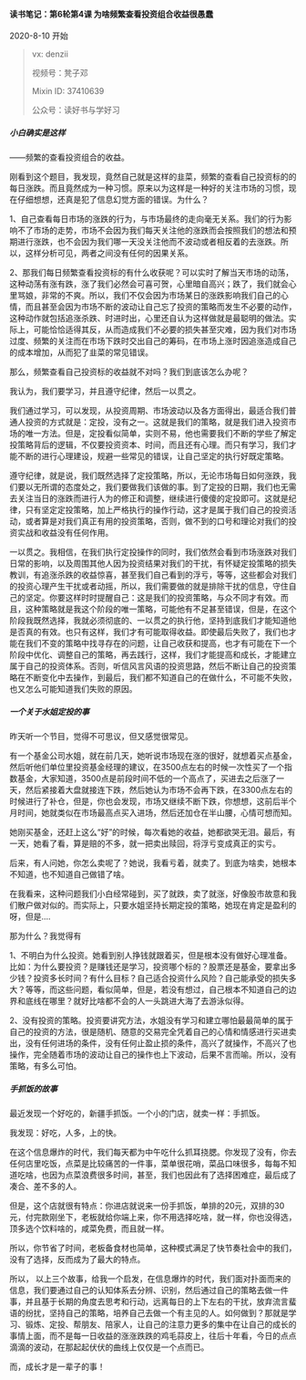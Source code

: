 #### 读书笔记：第6轮第4课 为啥频繁查看投资组合收益很愚蠢

2020-8-10 开始

> vx: denzii
>
> 视频号：凳子邓
>
> Mixin ID: 37410639
>
> 公众号：读好书与学好习



##### 小白确实是这样

——频繁的查看投资组合的收益。

刚看到这个题目，我发现，竟然自己就是这样的韭菜，频繁的查看自己投资标的的每日涨跌。而且竟然成为一种习惯。原来以为这样是一种好的关注市场的习惯，现在仔细想想，还真是犯了信息幻觉方面的错误。为什么？

1、自己查看每日市场的涨跌的行为，与市场最终的走向毫无关系。我们的行为影响不了市场的走势，市场不会因为我们每天关注他的涨跌而会按照我们的想法和预期进行涨跌，也不会因为我们哪一天没关注他而不波动或者相反着的去涨跌。所以，这样分析可见，两者之间没有任何的因果关系。

2、那我们每日频繁查看投资标的有什么收获呢？可以实时了解当天市场的动荡，这种动荡有涨有跌，涨了我们必然会可喜可贺，心里暗自高兴；跌了，我们就会心里骂娘，非常的不爽。所以，我们不仅会因为市场某日的涨跌影响我们自己的心情，而且甚至会因为市场不断的波动让自己忘了投资的策略而发生不必要的动作，这种动作就包括追涨杀跌、时进时出，心里还自认为这样做就是最聪明的做法。实际上，可能恰恰适得其反，从而造成我们不必要的损失甚至灾难，因为我们对市场过度、频繁的关注而在市场下跌时交出自己的筹码，在市场上涨时因追涨造成自己的成本增加，从而犯了韭菜的常见错误。

那么，频繁查看自己投资标的收益就不对吗？我们到底该怎么办呢？

我认为，我们要学习，并且遵守纪律，然后一以贯之。

我们通过学习，可以发现，从投资周期、市场波动以及各方面得出，最适合我们普通人投资的方式就是：定投，没有之一。这就是我们的策略，就是我们进入投资市场的唯一方法。但是，定投看似简单，实则不易，他也需要我们不断的学些了解定投策略背后的逻辑，不仅要投资资本、时间，而且还有心理。而只有学习，我们才能不断的进行心理建设，规避一些常见的错误，让自己坚定的执行好既定策略。

遵守纪律，就是说，我们既然选择了定投策略，所以，无论市场每日如何涨跌，我们要以无所谓的态度处之，我们要做我们该做的事。到了定投的日期，我们也无需去关注当日的涨跌而进行人为的修正和调整，继续进行傻傻的定投即可。这就是纪律，只有坚定定投策略，加上严格执行的操作行动，这才是属于我们自己的投资活动，或者算是对我们真正有用的投资策略，否则，做不到的口号和理论对我们的投资实战和收益没有任何作用。

一以贯之。我相信，在我们执行定投操作的同时，我们依然会看到市场涨跌对我们日常的影响，以及周围其他人因为投资结果对我们的干扰，有怀疑定投策略的损失教训，有追涨杀跌的收益惊喜，甚至我们自己看到的浮亏，等等，这些都会对我们的投资心理产生干扰或者动摇，所以，我们需要做的就是排除干扰的信息，守住自己的坚定。你要这样时时提醒自己：这是我们的投资策略，与众不同才有效。而且，这种策略就是我这个阶段的唯一策略，可能他有不足甚至错误，但是，在这个阶段我既然选择，我就必须彻底的、一以贯之的执行他，坚持到底我们才能知道他是否真的有效。也只有这样，我们才有可能取得收益。即使最后失败了，我们也才能在我们不变的策略中找寻存在的问题，让自己收获和提高，也才有可能在下一个阶段中优化、调整自己的策略，再去践行，这样，我们才能提高和成长，才能建立属于自己的投资体系。否则，听信风言风语的投资思路，然后不断让自己的投资策略在不断变化中去操作，到最后，我们都不知道自己的在做什么，不可能不失败，也又怎么可能知道我们失败的原因。



##### 一个关于水姐定投的事

昨天听一个节目，觉得不可思议，但又感觉很常见。

有一个基金公司水姐，就在前几天，她听说市场现在涨的很好，就想着买点基金，然后听他们单位里投资基金经理的建议，在3500点左右的时候一次性买了一个指数基金，大家知道，3500点是前段时间不低的一个高点了，买进去之后涨了一天，然后紧接着大盘就接连下跌，然后她认为市场不会再下跌，在3300点左右的时候进行了补仓，但是，你也会发现，市场又继续不断下跌，你想想，这前后半个月时间，她就类似在市场最高点买入进场，然后还加仓在半山腰，心情可想而知。

她刚买基金，还赶上这么“好”的时候，每次看她的收益，她都欲哭无泪。最后，有一天，她看了看，算是赔的不多，就一把卖出赎回，将浮亏变成真正的实亏。

后来，有人问她，你怎么卖呢了？她说，我看亏着，就卖了。到底为啥卖，她根本不知道，也不知道自己做错了啥。

在我看来，这种问题我们小白经常碰到，买了就跌，卖了就涨，好像股市故意和我们散户做对似的。而实际上，只要水姐坚持长期定投的策略，她现在肯定是盈利的呀，但是....

那为什么？我觉得有

1、不明白为什么投资。她看到别人挣钱就跟着买，但是根本没有做好心理准备。比如：为什么要投资？是赚钱还是学习，投资哪个标的？股票还是基金，要拿出多少钱？投资多长时间？有什么目标？自己适合投资什么风险？自己能承受的损失多大？等等，而这些问题，看似简单，但是，若没有想过，自己根本不知道自己的边界和底线在哪里？就好比啥都不会的人一头跳进大海了去游泳似得。

2、没有投资的策略。投资要讲究方法，水姐没有学习和建立哪怕最最简单的属于自己的投资的方法，很是随机、随意的交易完全凭着自己的心情和情感进行买进卖出，没有任何进场的条件，没有任何止盈止损的条件，高兴了就操作，不高兴了也操作，完全随着市场的波动让自己的操作也上下波动，后果不言而喻。所以，没有策略，有多么可怕。



##### 手抓饭的故事

最近发现一个好吃的，新疆手抓饭。一个小的门店，就卖一样：手抓饭。

我发现：好吃，人多，上的快。

在这个信息爆炸的时代，我们每天都为中午吃什么抓耳挠腮。你发现了没有，你去任何店里吃饭，点菜是比较痛苦的一件事，菜单很花哨，菜品口味很多，每每不知道吃啥，也因为点菜浪费很多时间，甚至，我们也因此有了选择困难症，最后成了凑合、差不多的人。

但是，这个店就很有特点：你进店就说来一份手抓饭，单排的20元，双排的30元，付完款刚坐下，老板就给你端上来，你不用选择吃啥，就一样，你也没得选，顶多选个饮料啥的，咸菜免费，而且就一样。

所以，你节省了时间，老板备食材也简单，这种模式满足了快节奏社会中的我们，没有了选择，反而成为了最大的特点。



所以， 以上三个故事，给我一个启发，在信息爆炸的时代，我们面对扑面而来的信息，我们要通过自己的认知体系去分辨、识别，然后通过自己的策略去做一件事，并且基于长期的角度去思考和行动，远离每日的上下左右的干扰，放弃流言蜚语的纷扰，坚持自己的策略，培养自己去做一个有主见的人。如何做到？那就是学习、锻炼、定投、帮朋友、陪家人，让自己的注意力更多的集中在让自己的成长的事情上面，而不是每一日收益的涨涨跌跌的鸡毛蒜皮上，往后十年看，今日的点点滴滴的波动，在那起起伏伏的曲线上仅仅是一个点而已。

而，成长才是一辈子的事！

